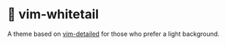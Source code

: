# 🦌 vim-whitetail

A theme based on [vim-detailed](https://github.com/rking/vim-detailed) for those who prefer a light background.

